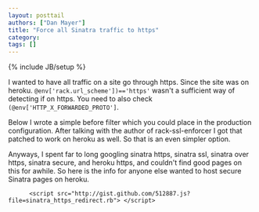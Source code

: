 ```yaml
---
layout: posttail
authors: ["Dan Mayer"]
title: "Force all Sinatra traffic to https"
category:
tags: []
---
```

{% include JB/setup %}

I wanted to have all traffic on a site go through https. Since the site was on heroku. `@env['rack.url_scheme'])=='https'` wasn't a sufficient way of detecting if on https. You need to also check `(@env['HTTP_X_FORWARDED_PROTO']`.

 Below I wrote a simple before filter which you could place in the production configuration. After talking with the author of rack-ssl-enforcer I got that patched to work on heroku as well. So that is an even simpler option.    

Anyways, I spent far to long googling sinatra https, sinatra ssl, sinatra over https, sinatra secure, and heroku https, and couldn't find good pages on this for awhile. So here is the info for anyone else wanted to host secure Sinatra pages on heroku.    

          <script src="http://gist.github.com/512887.js?file=sinatra_https_redirect.rb"> </script>